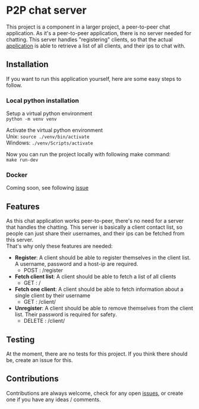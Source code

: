 # P2P chat server
This project is a component in a larger project, a peer-to-peer chat application. 
As it's a peer-to-peer application, there is no server needed for chatting. 
This server handles "registering" clients, so that the actual [application](https://github.com/JefvdA/p2p-chat-terminal-client) is able to retrieve a list of all clients, 
and their ips to chat with.

## Installation
If you want to run this application yourself, here are some easy steps to follow.

### Local python installation
Setup a virtual python environment <br>
`python -m venv venv`

Activate the virtual python environment <br>
Unix: `source ./venv/bin/activate` <br>
Windows: `./venv/Scripts/activate`

Now you can run the project locally with following make command: <br>
`make run-dev`

### Docker
Coming soon, see following [issue](https://github.com/JefvdA/p2p-chat-server/issues/6)

## Features
As this chat application works peer-to-peer, there's no need for a server that handles the chatting. 
This server is basically a client contact list, so people can just share their usernames, and their ips can be fetched from this server. <br>
That's why only these features are needed:
- **Register**: A client should be able to register themselves in the client list. A username, password and a host-ip are required.
  - POST : /register
- **Fetch client list**: A client should be able to fetch a list of all clients 
  - GET : /
- **Fetch one client**: A client should be able to fetch information about a single client by their username
  - GET : /client/<username>
- **Unregister**: A client should be able to remove themselves from the client list. Their password is required for safety.
  - DELETE : /client/<username>

## Testing
At the moment, there are no tests for this project. If you think there should be, create an issue for this.

## Contributions
Contributions are always welcome, check for any open [issues](https://github.com/JefvdA/p2p-chat-server/issues), or create one if you have any ideas / comments.
